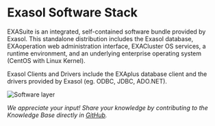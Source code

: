 # Exasol Software Stack 
EXASuite is an integrated, self-contained software bundle provided by Exasol. This standalone distribution includes the Exasol database, EXAoperation web administration interface, EXACluster OS services, a runtime environment, and an underlying enterprise operating system (CentOS with Linux Kernel).

Exasol Clients and Drivers include the EXAplus database client and the drivers provided by Exasol (eg. ODBC, JDBC, ADO.NET).

![Software layer](images/EXASOL.png)

*We appreciate your input! Share your knowledge by contributing to the Knowledge Base directly in [GitHub](https://github.com/exasol/public-knowledgebase).* 